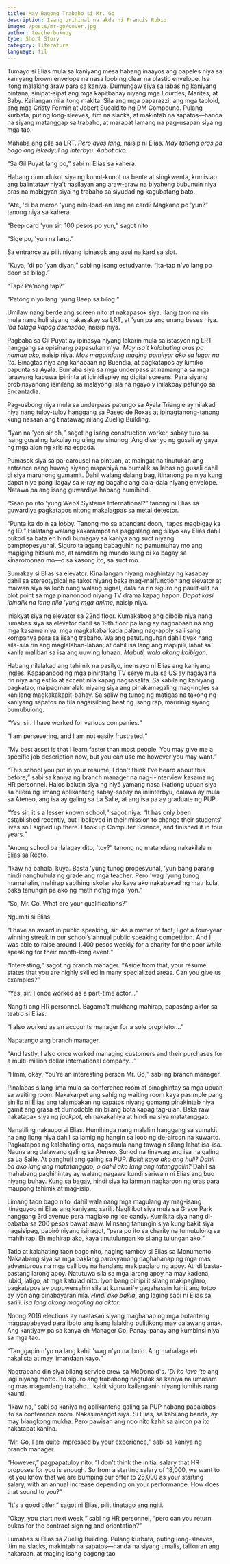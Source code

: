 ```yaml
---
title: May Bagong Trabaho si Mr. Go
description: Isang orihinal na akda ni Francis Rubio
image: /posts/mr-go/cover.jpg
author: teacherbuknoy
type: Short Story
category: literature
language: fil
---
```


Tumayo si Elias mula sa kaniyang mesa habang inaayos ang papeles niya sa kaniyang brown envelope na nasa loob ng clear na plastic envelope. Isa itong malaking araw para sa kaniya. Dumungaw siya sa labas ng kaniyang bintana, sinipat-sipat ang mga kapitbahay niyang mga Lourdes, Marites, at Baby. Kailangan nila itong makita. Sila ang mga paparazzi, ang mga tabloid, ang mga Cristy Fermin at Jobert Sucaldito ng DM Compound. Pulang kurbata, puting long-sleeves, itim na slacks, at makintab  na sapatos—handa na siyang matanggap sa trabaho, at marapat lamang na pag-usapan siya ng mga tao.

Mahaba ang pila sa LRT. <i>Pero ayos lang,</i> naisip ni Elias. <i>May tatlong oras pa bago ang iskedyul ng interbyu. Aabot ako.</i>

<q>Sa Gil Puyat lang po,</q> sabi ni Elias sa kahera. 

Habang dumudukot siya ng kunot-kunot na bente at singkwenta, kumislap ang balintataw niya't nasilayan ang araw-araw na biyaheng bubunuin niya oras na mabigyan siya ng trabaho sa siyudad ng kagubatang bato.

<q>Ate, 'di ba meron 'yung nilo-load-an lang na card? Magkano po 'yun?</q> tanong niya sa kahera.

<q>Beep card 'yun sir. 100 pesos po yun,</q> sagot nito.

<q>Sige po, 'yun na lang.</q>

Sa entrance ay pilit niyang ipinasok ang asul na kard sa slot.

<q>Kuya, 'di po 'yan diyan,</q> sabi ng isang estudyante. <q>Ita-tap n'yo lang po doon sa bilog.</q>

<q>Tap? Pa'nong tap?</q>

<q>Patong n'yo lang 'yung Beep sa bilog.</q>

Umilaw nang berde ang screen nito at nakapasok siya. Ilang taon na rin mula nang huli siyang nakasakay sa LRT, at 'yun pa ang unang beses niya. <i>Iba talaga kapag asensado,</i> naisip niya.

Pagbaba sa Gil Puyat ay ipinasya niyang lakarin mula sa istasyon ng LRT hanggang sa opisinang papasukan n'ya. <i>May isa't kalahating oras pa naman ako,</i> naisip niya. <i>Mas magandang maging pamilyar ako sa lugar na 'to.</i> Binagtas niya ang kahabaan ng Buendia, at pagkatapos ay lumiko papunta sa Ayala. Bumaba siya sa mga underpass at namangha sa mga larawang kapuwa ipininta at idinidispley ng digital screens. Para siyang probinsyanong isinilang sa malayong isla na ngayo'y inilakbay patungo sa Encantadia.

Pag-usbong niya mula sa underpass patungo sa Ayala Triangle ay nilakad niya nang tuloy-tuloy hanggang sa Paseo de Roxas at ipinagtanong-tanong kung nasaan ang tinatawag nilang Zuellig Building.

<q>Iyan na 'yon sir oh,</q> sagot ng isang construction worker, sabay turo sa isang gusaling kakulay ng uling na sinunog. Ang disenyo ng gusali ay gaya ng mga alon ng kris na espada.

Pumasok siya sa pa-carousel na pintuan, at maingat na tinutukan ang entrance nang huwag siyang mapahiyâ na bumalik sa labas ng gusali dahil di siya marunong gumamit. Dahil walang dalang bag, itinanong pa niya kung dapat niya pang ilagay sa x-ray ng bagahe ang dala-dala niyang envelope. Natawa pa ang isang guwardiya habang humihindi.

<q>Saan po rito 'yung WebX Systems International?</q> tanong ni Elias sa guwardiya pagkatapos nitong makalagpas sa metal detector.

<q>Punta ka do'n sa lobby. Tanong mo sa attendant doon, 'tapos magbigay ka ng ID.</q> Halatang walang kakarampot na paggalang ang sikyô kay Elias dahil bukod sa bata eh hindi bumagay sa kaniya ang suot niyang pampropesyunal. Siguro talagang babaguhin ng pamumuhay mo ang magiging hitsura mo, at ramdam ng mundo kung di ka bagay sa kinaroroonan mo&mdash;o sa kasong ito, sa suot mo.

Sumakay si Elias sa elevator. Kinailangan niyang maghintay ng kasabay dahil sa stereotypical na takot niyang baka mag-malfunction ang elevator at maiwan siya sa loob nang walang signal, dala na rin siguro ng paulit-ulit na plot point sa mga pinanonood niyang TV drama kapag hapon. <i>Dapat kasi ibinalik na lang nila 'yung mga animé,</i> naisip niya.

Iniakyat siya ng elevator sa 22nd floor. Kumakabog ang dibdib niya nang lumabas siya sa elevator dahil sa 19th floor pa lang ay nagbabaan na ang mga kasama niya, mga magkakabarkada palang nag-apply sa iisang kompanya para sa iisang trabaho. Walang patutunguhan dahil tiyak nang sila-sila rin ang maglalaban-laban; at dahil isa lang ang mapipilî, lahat sa kanila maliban sa isa ang uuwing luhaan. <i>Mabuti, wala akong kaibigan.</i>

Habang nilalakad ang tahimik na pasilyo, inensayo ni Elias ang kaniyang ingles. Kapapanood ng mga piniratang TV serye mula sa US ay nagaya na rin niya ang estilo at accent nila kapag nagsasalita. Sa kabila ng kaniyang pagkatao, maipagmamalaki niyang siya ang pinakamagaling mag-ingles sa kanilang magkakakapit-bahay. Sa saliw ng tunog ng matigas na takong ng kaniyang sapatos na tila nagsisilbing beat ng isang rap, maririnig siyang bumubulong.

<q>Yes, sir. I have worked for various companies.</q>

<q>I am persevering, and I am not easily frustrated.</q>

<q>My best asset is that I learn faster than most people. You may give me a specific job description now, but you can use me however you may want.</q>

<q>This school you put in your résumé, I don't think I've heard about this before,</q> sabi sa kaniya ng branch manager na nag-i-interview kasama ng HR personnel. Halos balutin siya ng hiyâ yamang nasa ikatlong upuan siya sa hilera ng limang aplikanteng sabay-sabay na iniinterbyu, dalawa ay mula sa Ateneo, ang isa ay galing sa La Salle, at ang isa pa ay graduate ng PUP.

<q>Yes sir, it's a lesser known school,</q> sagot niya. <q>It has only been established recently, but I believed in their mission to change their students' lives so I signed up there. I took up Computer Science, and finished it in four years.</q>

<q>Anong school ba ilalagay dito, 'toy?</q> tanong ng matandang nakakilala ni Elias sa Recto.

<q>Ikaw na bahala, kuya. Basta 'yung tunog propesyunal, 'yun bang parang hindi nanghuhula ng grade ang mga teacher. Pero 'wag 'yung tunog mamahalin, mahirap sabihing iskolar ako kaya ako nakabayad ng matrikula, baka tanungin pa ako ng math no'ng mga 'yon.</q>

<q>So, Mr. Go. What are your qualifications?</q>

Ngumiti si Elias.

<q>I have an award in public speaking, sir. As a matter of fact, I got a four-year winning streak in our school’s annual public speaking competition. And I was able to raise around 1,400 pesos weekly for a charity for the poor while speaking for their month-long event.</q>

<q>Interesting,</q> sagot ng branch manager. <q>Aside from that, your résumé states that you are highly skilled in many specialized areas. Can you give us examples?</q>

<q>Yes, sir. I once worked as a part-time actor&hellip;</q>

Nangiti ang HR personnel. Bagama't mukhang mahirap, papasáng aktor sa teatro si Elias.

<q>I also worked as an accounts manager for a sole proprietor&hellip;</q>

Napatango ang branch manager.

<q>And lastly, I also once worked managing customers and their purchases for a multi-million dollar international company&hellip;</q>

<q>Hmm, okay. You're an interesting person Mr. Go,</q> sabi ng branch manager.

Pinalabas silang lima mula sa conference room at pinaghintay sa mga upuan sa waiting room. Nakakarpet ang sahig ng waiting room kaya pasimple pang sinilip ni Elias ang talampakan ng sapatos niyang gomang pinakintab niya gamit ang grasa at dumodoble rin bilang bota kapag tag-ulan. Baka raw nakatapak siya ng <i>jackpot</i>, eh nakakahiya at hindi na siya matatanggap.

Nanatiling nakaupo si Elias. Humihinga nang malalim hanggang sa sumakit na ang ilong niya dahil sa lamig ng hangin sa loob ng de-aircon na kuwarto. Pagkatapos ng kalahating oras, nagsimula nang tawagin silang lahat isa-isa. Nauna ang dalawang galing sa Ateneo. Sunod na tinawag ang isa na galing sa La Salle. At panghuli ang galing sa PUP. <i>Bakit kaya ako ang huli? Dahil ba ako lang ang matatanggap, o dahil ako lang ang tatanggalin?</i> Dahil sa mahabang paghihintay ay walang nagawa kundi sariwain ni Elias ang buo niyang buhay. Kung sa bagay, hindi siya kailanman nagkaroon ng oras para maupong tahimik at mag-isip.

Limang taon bago nito, dahil wala nang mga magulang ay mag-isang itinaguyod ni Elias ang kaniyang sarili. Naglilibot siya mula sa Grace Park hanggang 3rd avenue para maglako ng ice candy. Kumikita siya nang di-bababa sa 200 pesos bawat araw. Minsang tanungin siya kung bakit siya nagsisipag, pabirô niyang isinagot, <q>para po ito sa charity na tumutulong sa mahihirap. Eh mahirap ako, kaya tinutulungan ko silang tulungan ako.</q>

Tatlo at kalahating taon bago nito, naging tambay si Elias sa Monumento. Nakaabang siya sa mga baklang parokyanong naghahanap ng mga mas adventurous na mga call boy na handang makipaglaro ng apoy. At 'di basta-bastang larong apoy. Natutuwa sila sa mga larong apoy na may kadena, lubid, latigo, at mga katulad nito. Iyon bang pinipilit silang makipaglaro, pagkatapos ay pupuwersahin sila at kunwari'y gagahasain kahit ang totoo ay iyon ang binabayaran nila. <i>Hindi ako bakla,</i> ang laging sabi ni Elias sa sarili. <i>Isa lang akong magaling na aktor.</i>

Noong 2016 elections ay naatasan siyang maghanap ng mga botanteng magpapabayad para iboto ang isang lalaking pulitikong may dalawang anak. Ang kantiyaw pa sa kanya eh Manager Go. Panay-panay ang kumbinsi niya sa mga tao.

<q>Tanggapin n'yo na lang kahit 'wag n'yo na iboto. Ang mahalaga eh nakalista at may limandaan kayo.</q>

Nagtrabaho din siya bilang service crew sa McDonald's. <i>'Di ko love 'to</i> ang lagi niyang motto. Ito siguro ang trabahong nagtulak sa kaniya na umasam ng mas magandang trabaho&hellip; kahit siguro kailanganin niyang lumihis nang kaunti.

<q>Ikaw na,</q> sabi sa kaniya ng aplikanteng galing sa PUP habang papalabas ito sa conference room. Nakasimangot siya. Si Elias, sa kabilang banda, ay may blangkong mukha. Pero pawisan ang noo nito kahit sa aircon pa ito nakatapat kanina.

<q>Mr. Go, I am quite impressed by your experience,</q> sabi sa kaniya ng branch manager.

<q>However,</q> pagpapatuloy nito, <q>I don't think the initial salary that HR proposes for you is enough. So from a starting salary of 18,000, we want to let you know that we are bumping our offer to 25,000 as your starting salary, with an annual increase depending on your performance. How does that sound to you?</q>

<q>It's a good offer,</q> sagot ni Elias, pilit tinatago ang ngiti.

<q>Okay, you start next week,</q> sabi ng HR personnel, <q>pero can you return bukas for the contract signing and orientation?</q>

Lumabas si Elias sa Zuellig Building. Pulang kurbata, puting long-sleeves, itim na slacks, makintab na sapatos—handa na siyang umalis, talikuran ang nakaraan, at maging isang bagong tao